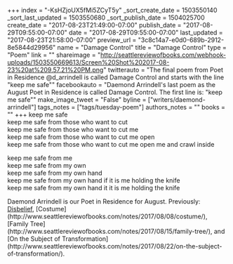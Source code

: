 +++
index = "-KsHZjoUX5fMi5ZCyT5y"
_sort_create_date = 1503550140
_sort_last_updated = 1503550680
_sort_publish_date = 1504025700
create_date = "2017-08-23T21:49:00-07:00"
publish_date = "2017-08-29T09:55:00-07:00"
date = "2017-08-29T09:55:00-07:00"
last_updated = "2017-08-23T21:58:00-07:00"
preview_url = "3c8c14a7-e0d0-689b-2912-8e5844d29956"
name = "Damage Control"
title = "Damage Control"
type = "Poem"
link = ""
shareimage = "http://seattlereviewofbooks.com/webhook-uploads/1503550669613/Screen%20Shot%202017-08-23%20at%209.57.21%20PM.png"
twitterauto = "The final poem from Poet in Residence @d_arrindell is called Damage Control and starts with the line \"keep me safe\""
facebookauto = "Daemond Arrindell's last poem as the August Poet in Residence is called Damage Control. The first line is: \"keep me safe\""
make_image_tweet = "False"
byline = ["writers/daemond-arrindell"]
tags_notes = ["tags/tuesday-poem"]
authors_notes = ""
books = ""
+++
keep me safe<br>
keep me safe from those who want to cut<br>
keep me safe from those who want to cut me<br>
keep me safe from those who want to cut me open<br>
keep me safe from those who want to cut me open me and crawl inside
 
keep me safe from me<br>
keep me safe from my own<br>
keep me safe from my own hand<br>
keep me safe from my own hand if it is me holding the knife<br>
keep me safe from my own hand it it is me holding the knife

<p class="poem-footer">Daemond Arrindell is our Poet in Residence for August. Previously: <a href="http://www.seattlereviewofbooks.com/notes/2017/08/01/disbelief/">Disbelief</a>, [Costume](http://www.seattlereviewofbooks.com/notes/2017/08/08/costume/), [Family Tree](http://www.seattlereviewofbooks.com/notes/2017/08/15/family-tree/), and [On the Subject of Transformation](http://www.seattlereviewofbooks.com/notes/2017/08/22/on-the-subject-of-transformation/).</p>